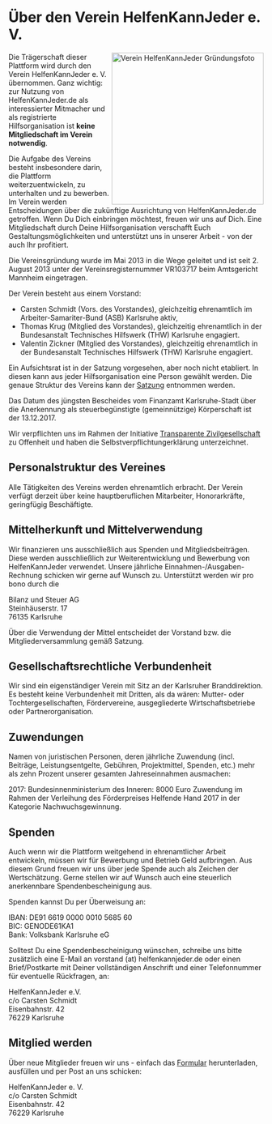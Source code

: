 # Über den Verein HelfenKannJeder e. V.

<img align="right" src="assets/markdown/images/gruendung.jpg" alt="Verein HelfenKannJeder Gründungsfoto" width="300px" />

Die Trägerschaft dieser Plattform wird durch den Verein HelfenKannJeder e. V. übernommen. Ganz wichtig: zur Nutzung von HelfenKannJeder.de als interessierter Mitmacher und als registrierte Hilfsorganisation ist **keine Mitgliedschaft im Verein notwendig**.

Die Aufgabe des Vereins besteht insbesondere darin, die Plattform weiterzuentwickeln, zu unterhalten und zu bewerben. Im Verein werden Entscheidungen über die zukünftige Ausrichtung von HelfenKannJeder.de getroffen. Wenn Du Dich einbringen möchtest, freuen wir uns auf Dich. Eine Mitgliedschaft durch Deine Hilfsorganisation verschafft Euch Gestaltungsmöglichkeiten und unterstützt uns in unserer Arbeit - von der auch Ihr profitiert.

Die Vereinsgründung wurde im Mai 2013 in die Wege geleitet und ist seit 2. August 2013 unter der Vereinsregisternummer VR103717 beim Amtsgericht Mannheim eingetragen.

Der Verein besteht aus einem Vorstand:

* Carsten Schmidt (Vors. des Vorstandes), gleichzeitig ehrenamtlich im Arbeiter-Samariter-Bund (ASB) Karlsruhe aktiv,
* Thomas Krug (Mitglied des Vorstandes), gleichzeitig ehrenamtlich in der Bundesanstalt Technisches Hilfswerk (THW) Karlsruhe engagiert.
* Valentin Zickner (Mitglied des Vorstandes), gleichzeitig ehrenamtlich in der Bundesanstalt Technisches Hilfswerk (THW) Karlsruhe engagiert.

Ein Aufsichtsrat ist in der Satzung vorgesehen, aber noch nicht etabliert. In diesen kann aus jeder Hilfsorganisation eine Person gewählt werden.
Die genaue Struktur des Vereins kann der [Satzung](assets/markdown/docs/Satzung_24-07-2015.pdf) entnommen werden.

Das Datum des jüngsten Bescheides vom Finanzamt Karlsruhe-Stadt über die Anerkennung als steuerbegünstigte (gemeinnützige) Körperschaft ist der 13.12.2017.

Wir verpflichten uns im Rahmen der Initiative [Transparente Zivilgesellschaft](https://www.transparency.de/) zu Offenheit und haben die Selbstverpflichtungerklärung unterzeichnet.

## Personalstruktur des Vereines

Alle Tätigkeiten des Vereins werden ehrenamtlich erbracht. Der Verein verfügt derzeit über keine hauptberuflichen Mitarbeiter, Honorarkräfte, geringfügig Beschäftigte.

## Mittelherkunft und Mittelverwendung

Wir finanzieren uns ausschließlich aus Spenden und Mitgliedsbeiträgen. Diese werden ausschließlich zur Weiterentwicklung und Bewerbung von HelfenKannJeder verwendet. Unsere jährliche Einnahmen-/Ausgaben-Rechnung schicken wir gerne auf Wunsch zu. Unterstützt werden wir pro bono durch die

Bilanz und Steuer AG<br>
Steinhäuserstr. 17<br>
76135 Karlsruhe

Über die Verwendung der Mittel entscheidet der Vorstand bzw. die Mitgliederversammlung gemäß Satzung.

## Gesellschaftsrechtliche Verbundenheit

Wir sind ein eigenständiger Verein mit Sitz an der Karlsruher Branddirektion. Es besteht keine Verbundenheit mit Dritten, als da wären: Mutter- oder Tochtergesellschaften, Fördervereine, ausgegliederte Wirtschaftsbetriebe oder Partnerorganisation.

## Zuwendungen
Namen von juristischen Personen, deren jährliche Zuwendung (incl. Beiträge, Leistungsentgelte, Gebühren, Projektmittel, Spenden, etc.) mehr als zehn Prozent unserer gesamten Jahreseinnahmen ausmachen:

2017: Bundesinnenministerium des Inneren: 8000 Euro Zuwendung im Rahmen der Verleihung des Förderpreises Helfende Hand 2017 in der Kategorie Nachwuchsgewinnung.

## Spenden

Auch wenn wir die Plattform weitgehend in ehrenamtlicher Arbeit entwickeln, müssen wir für Bewerbung und Betrieb Geld aufbringen. Aus diesem Grund freuen wir uns über jede Spende auch als Zeichen der Wertschätzung. Gerne stellen wir auf Wunsch auch eine steuerlich anerkennbare Spendenbescheinigung aus.

Spenden kannst Du per Überweisung an:

IBAN: DE91 6619 0000 0010 5685 60<br>
BIC: GENODE61KA1<br>
Bank: Volksbank Karlsruhe eG

Solltest Du eine Spendenbescheinigung wünschen, schreibe uns bitte zusätzlich eine E-Mail an vorstand (at) helfenkannjeder.de oder einen Brief/Postkarte mit Deiner vollständigen Anschrift und einer Telefonnummer für eventuelle Rückfragen, an:

HelfenKannJeder e.V.<br>
c/o Carsten Schmidt<br>
Eisenbahnstr. 42<br>
76229 Karlsruhe

## Mitglied werden

Über neue Mitglieder freuen wir uns - einfach das [Formular](assets/markdown/docs/beitrittserklaerung_download.pdf) herunterladen, ausfüllen und per Post an uns schicken:

HelfenKannJeder e. V.<br>
c/o Carsten Schmidt<br>
Eisenbahnstr. 42<br>
76229 Karlsruhe